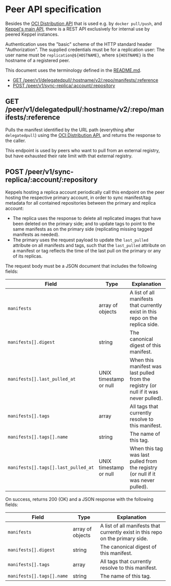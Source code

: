 # Peer API specification

Besides the [OCI Distribution API][oci-dist] that is used e.g. by `docker pull/push`, and
[Keppel's main API](./api-spec.md), there is a REST API exclusively for internal use by peered Keppel instances.

[oci-dist]: https://github.com/opencontainers/distribution-spec

Authentication uses the "basic" scheme of the HTTP standard header "Authorization". The supplied credentials must be for
a replication user: The user name must be `replication@${HOSTNAME}`, where `${HOSTNAME}` is the hostname of a registered
peer.

This document uses the terminology defined in the [README.md](../README.md#terminology).

- [GET /peer/v1/delegatedpull/:hostname/v2/:repo/manifests/:reference](#get-peerv1delegatedpullhostnamev2repomanifestsreference)
- [POST /peer/v1/sync-replica/:account/:repository](#post-peerv1sync-replicaaccountrepository)

## GET /peer/v1/delegatedpull/:hostname/v2/:repo/manifests/:reference

Pulls the manifest identified by the URL path (everything after `delegatedpull`) using the
[OCI Distribution API][oci-dist], and returns the response to the caller.

This endpoint is used by peers who want to pull from an external registry, but have exhausted their rate limit with that
external registry.

## POST /peer/v1/sync-replica/:account/:repository

Keppels hosting a replica account periodically call this endpoint on the peer hosting the respective primary account, in
order to sync manifest/tag metadata for all contained repositories between the primary and replica account:

- The replica uses the response to delete all replicated images that have been deleted on the primary side; and to
  update tags to point to the same manifests as on the primary side (replicating missing tagged manifests as needed).
- The primary uses the request payload to update the `last_pulled` attribute on all manifests and tags, such that the
  `last_pulled` attribute on a manifest or tag reflects the time of the last pull on the primary or any of its replicas.

The request body must be a JSON document that includes the following fields:

| Field | Type | Explanation |
| ----- | ---- | ----------- |
| `manifests` | array of objects | A list of all manifests that currently exist in this repo on the replica side. |
| `manifests[].digest` | string | The canonical digest of this manifest. |
| `manifests[].last_pulled_at` | UNIX timestamp or null | When this manifest was last pulled from the registry (or null if it was never pulled). |
| `manifests[].tags` | array | All tags that currently resolve to this manifest. |
| `manifests[].tags[].name` | string | The name of this tag. |
| `manifests[].tags[].last_pulled_at` | UNIX timestamp or null | When this tag was last pulled from the registry (or null if it was never pulled). |

On success, returns 200 (OK) and a JSON response with the following fields:

| Field | Type | Explanation |
| ----- | ---- | ----------- |
| `manifests` | array of objects | A list of all manifests that currently exist in this repo on the primary side. |
| `manifests[].digest` | string | The canonical digest of this manifest. |
| `manifests[].tags` | array | All tags that currently resolve to this manifest. |
| `manifests[].tags[].name` | string | The name of this tag. |
